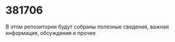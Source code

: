 # 381706
В этом репозитории будут собраны полезные сведения, важная информация, обсуждения и прочее
